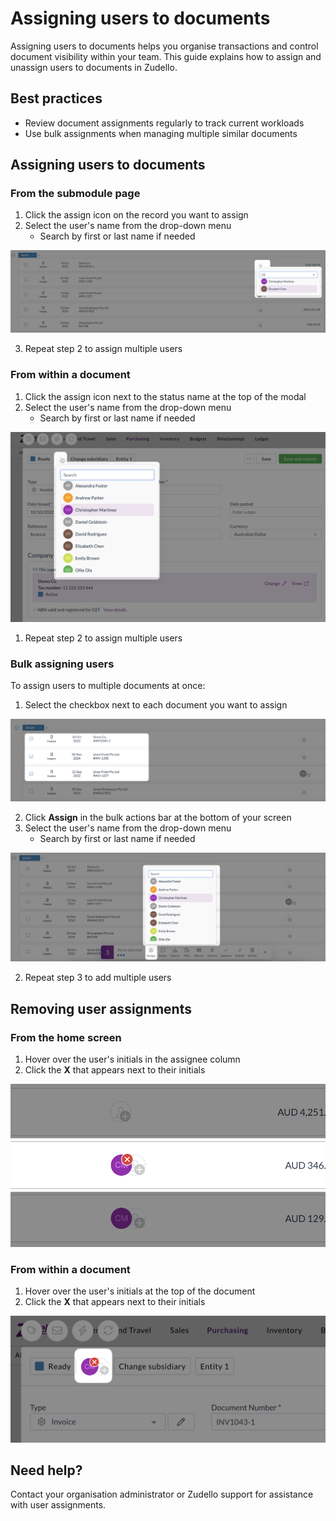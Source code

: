# Assigning users to documents

Assigning users to documents helps you organise transactions and control document visibility within your team. This guide explains how to assign and unassign users to documents in Zudello.

## Best practices

- Review document assignments regularly to track current workloads
- Use bulk assignments when managing multiple similar documents

## Assigning users to documents

### From the submodule page

1. Click the assign icon on the record you want to assign
2. Select the user's name from the drop-down menu
	- Search by first or last name if needed

![](../images/CleanShot%202025-03-23%20at%2007.43.53@2x.png)

3. Repeat step 2 to assign multiple users

### From within a document

1. Click the assign icon next to the status name at the top of the modal
2. Select the user's name from the drop-down menu
	- Search by first or last name if needed

![](../images/CleanShot%202025-03-23%20at%2007.45.21@2x.png)

1. Repeat step 2 to assign multiple users

### Bulk assigning users

To assign users to multiple documents at once:

1. Select the checkbox next to each document you want to assign

![](../images/CleanShot%202025-03-23%20at%2007.46.24@2x.png)

2. Click **Assign** in the bulk actions bar at the bottom of your screen
3.  Select the user's name from the drop-down menu
	- Search by first or last name if needed

![](../images/CleanShot%202025-03-23%20at%2007.47.00@2x.png)

2. Repeat step 3 to add multiple users

## Removing user assignments

### From the home screen

1. Hover over the user's initials in the assignee column
2. Click the **X** that appears next to their initials

![](../images/CleanShot%202025-03-23%20at%2007.49.09@2x%201.png)

### From within a document

1. Hover over the user's initials at the top of the document
2. Click the **X** that appears next to their initials

![](../images/CleanShot%202025-03-23%20at%2007.49.59@2x.png)

## Need help?

Contact your organisation administrator or Zudello support for assistance with user assignments.